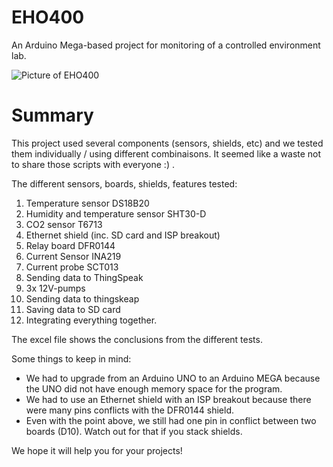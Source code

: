# EHO400
An Arduino Mega-based project for monitoring of a controlled environment lab.

![Picture of EHO400](/Pictures/EHO400.JPG)

# Summary

This project used several components (sensors, shields, etc) and we tested them individually / using different combinaisons.  It seemed like a waste not to share those scripts with everyone :) . 

The different sensors, boards, shields, features tested: 

1. Temperature sensor DS18B20
1. Humidity and temperature sensor SHT30-D
1. CO2 sensor T6713
1. Ethernet shield (inc. SD card and ISP breakout)
1. Relay board DFR0144
1. Current Sensor INA219
1. Current probe SCT013
1. Sending data to ThingSpeak
1. 3x 12V-pumps
1. Sending data to thingskeap
1. Saving data to SD card
1. Integrating everything together.

The excel file shows the conclusions from the different tests. 

Some things to keep in mind:
* We had to upgrade from an Arduino UNO to an Arduino MEGA because the UNO did not have enough memory space for the program.
* We had to use an Ethernet shield with an ISP breakout because there were many pins conflicts with the DFR0144 shield.
* Even with the point above, we still had one pin in conflict between two boards (D10). Watch out for that if you stack shields.


We hope it will help you for your projects! 
